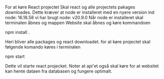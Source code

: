 For at køre React projectet Skal react og alle projectets pakages downloades.
Dette kræver at node er installeret med en nyere version ind node: 16.18.58 vi har brugt node: v20.9.0
Når node er installeret skal terminalen åbnes og mappen Website skal åbnes og køre kommandoen

npm install .

Heri bliver alle packages og react downloadet. 
for at køre projectet skal følgende komando køres i terminalen

npm start

Dette vil starte react projecket. Noter at api'et også skal køre for at websitet kan hente dataen fra databasen og fungere optimalt.
